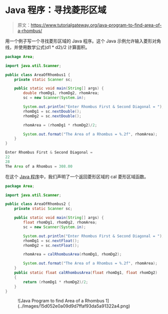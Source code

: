 # Java 程序：寻找菱形区域

> 原文：<https://www.tutorialgateway.org/java-program-to-find-area-of-a-rhombus/>

用一个例子写一个寻找菱形区域的 Java 程序。这个 Java 示例允许输入菱形对角线，并使用数学公式(d1 * d2)/2 计算面积。

```java
package Area;

import java.util.Scanner;

public class AreaOfRhombus1 {
	private static Scanner sc;

	public static void main(String[] args) {
		double rhomDg1, rhomDg2, rhomArea;
		sc = new Scanner(System.in);

		System.out.println("Enter Rhombus First & Second Diagonal = ");
		rhomDg1 = sc.nextDouble();
		rhomDg2 = sc.nextDouble();

		rhomArea = (rhomDg1 * rhomDg2)/2; 

		System.out.format("The Area of a Rhombus = %.2f", rhomArea);
	}
}
```

```java
Enter Rhombus First & Second Diagonal = 
22
28
The Area of a Rhombus = 308.00
```

在这个 [Java 程序](https://www.tutorialgateway.org/learn-java-programs/)中，我们声明了一个返回菱形区域的 cal 菱形区域函数。

```java
package Area;

import java.util.Scanner;

public class AreaOfRhombus2 {
	private static Scanner sc;

	public static void main(String[] args) {
		float rhomDg1, rhomDg2, rhomArea;
		sc = new Scanner(System.in);	

		System.out.println("Enter Rhombus First & Second Diagonal = ");
		rhomDg1 = sc.nextFloat();
		rhomDg2 = sc.nextFloat();

		rhomArea = calRhombusArea(rhomDg1, rhomDg2);

		System.out.format("The Area of a Rhombus = %.2f", rhomArea);
	}
	public static float calRhombusArea(float rhomDg1, float rhomDg2)
	{
		return (rhomDg1 * rhomDg2)/2; 
	}
}
```

<figure class="wp-block-image size-large">![Java Program to find Area of a Rhombus 1](../Images/15d052e0a09d9d7ffaf93da5a91322a4.png)</figure>